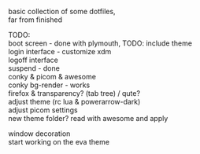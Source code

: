 basic collection of some dotfiles,  
far from finished  
  
TODO:  
boot screen - done with plymouth, TODO: include theme  
login interface - customize xdm  
logoff interface  
suspend - done  
conky &  picom & awesome  
conky bg-render - works  
firefox & transparency? (tab tree) / qute?  
adjust theme (rc lua & powerarrow-dark)  
adjust picom settings  
new theme folder? read with awesome and apply  
  
window decoration  
start working on the eva theme
